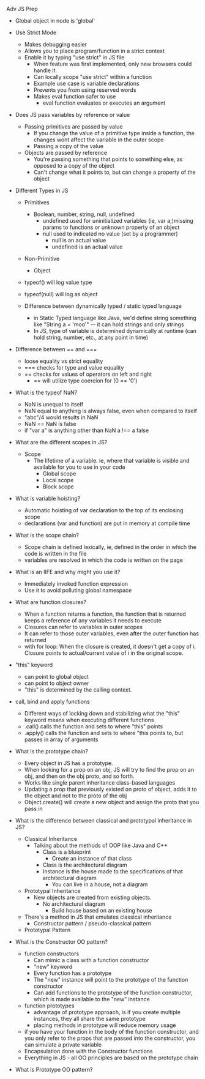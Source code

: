 Adv JS Prep

- Global object in node is 'global'

- Use Strict Mode
    - Makes debugging easier
    - Allows you to place program/function in a strict context
    - Enable it by typing "use strict" in JS file
        - When feature was first implemented, only new browsers could handle it.
        - Can locally scope "use strict" within a function
        - Example use case is variable declarations
        - Prevents you from using reserved words
        - Makes eval function safer to use
            - eval function evaluates or executes an argument

- Does JS pass variables by reference or value
    - Passing primitives are passed by value
        - If you change the value of a primitive type inside a function, the changes wont affect the variable in the outer scope
        - Passing a copy of the value
    - Objects are passed by reference
        - You're passing something that points to something else, as opposed to a copy of the object
        - Can't change what it points to, but can change a property of the object

- Different Types in JS
    - Primitives
        - Boolean, number, string, null, undefined
            - undefined used for uninitialized variables (ie, var a;)missing params to functions or unknown property of an object
            - null used to indicated no value (set by a programmer)
                - null is an actual value
                - undefined is an actual value
    - Non-Primitive
        - Object

    - typeof() will log value type
    - typeof(null) will log as object

    - Difference between dynamically typed / static typed language
        - in Static Typed language like Java, we'd define string something like "String a = 'moo'" -- it can hold strings and only strings
        - In JS, type of variable is determined dynamically at runtime (can hold string, number, etc., at any point in time)

- Difference between == and ===
    - loose equality vs strict equality
    - === checks for type and value equality
    - == checks for values of operators on left and right
        - == will utilize type coercion for (0 == '0')

- What is the typeof NaN?
    - NaN is unequal to itself
    - NaN equal to anything is always false, even when compared to itself
    - "abc"/4 would results in NaN
    - NaN == NaN is false
    - if "var a" is anything other than NaN a !== a false

- What are the different scopes in JS?
    - Scope
        - The lifetime of a variable. ie, where that variable is visible and available for you to use in your code
            - Global scope
            - Local scope
            - Block scope

- What is variable hoisting?
    - Automatic hoisting of var declaration to the top of its enclosing scope
    - declarations (var and function) are put in memory at compile time

- What is the scope chain?
    - Scope chain is defined lexically, ie, defined in the order in which the code is written in the file
    - variables are resolved in which the code is written on the page

- What is an IIFE and why might you use it?
    - Immediately invoked function expression
    - Use it to avoid polluting global namespace

- What are function closures?
    - When a function returns a function, the function that is returned keeps a reference of any variables it needs to execute
    - Closures can refer to variables in outer scopes
    - It can refer to those outer variables, even after the outer function has returned
    - with for loop: When the closure is created, it doesn't get a copy of i. Closure points to actual/current value of i in the original scope.

- "this" keyword
    - can point to global object
    - can point to object owner
    - "this" is determined by the calling context. 

- call, bind and apply functions
    - Different ways of locking down and stabilizing what the "this" keyword means when executing different functions
    - .call() calls the function and sets to where "this" points
    - .apply() calls the function and sets to where "this points to, but passes in array of arguments

- What is the prototype chain?
    - Every object in JS has a prototype.
    - When looking for a prop on an obj, JS will try to find the prop on an obj, and then on the obj proto, and so forth.
    - Works like single parent inheritance class-based languages
    - Updating a prop that previously existed on proto of object, adds it to the object and not to the proto of the obj
    - Object.create() will create a new object and assign the proto that you pass in 

- What is the difference between classical and prototypal inheritance in JS?
    - Classical Inheritance
        - Talking about the methods of OOP like Java and C++
            - Class is a blueprint
                - Create an instance of that class
            - Class is the architectural diagram
            - Instance is the house made to the specifications of that architectural diagram
                - You can live in a house, not a diagram
    - Prototypal Inheritance
        - New objects are created from existing objects.
            - No architectural diagram
                - Build house based on an existing house
    - There's a method in JS that emulates classical inheritance
        - Constructor pattern / pseudo-classical pattern
    - Prototypal Pattern

- What is the Constructor OO pattern?
    - function constructors
        - Can mimic a class with a function constructor
        - "new" keyword
        - Every function has a prototype
        - The "new" instance will point to the prototype of the function constructor
        - Can add functions to the prototype of the function constructor, which is made available to the "new" instance
    - function prototypes
        - advantage of prototype approach, is if you create multiple instances, they all share the same prototype
        - placing methods in prototype will reduce memory usage
    - if you have your function in the body of the function constructor, and you only refer to the props that are passed into the constructor, you can simulate a private variable
    - Encapsulation done with the Constructor functions
    - Everything in JS - all OO principles are based on the prototype chain

- What is Prototype OO pattern?


